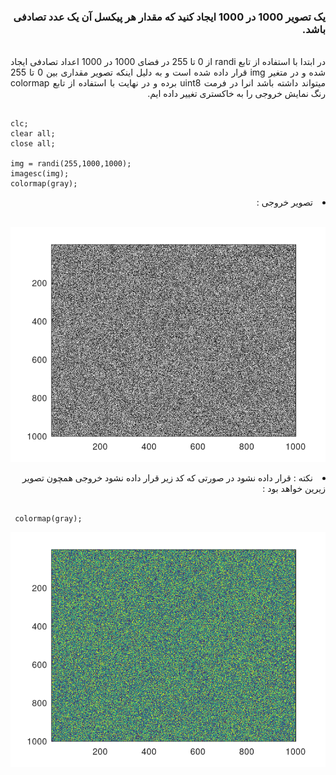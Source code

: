 <div dir="rtl">
<h3>یک تصویر 1000 در 1000 ایجاد کنید که مقدار هر پیکسل آن یک عدد تصادفی باشد.</h3><br/>
  </div>
  <div dir="rtl" align="justify">
در ابتدا با استفاده از تابع randi از 0 تا 255 در فضای 1000 در 1000 اعداد تصادفی ایجاد شده و در متغیر img قرار داده شده است
  و به دلیل اینکه تصویر مقداری بین 0 تا 255 میتواند داشته باشد انرا در فرمت uint8 برده و در نهایت با استفاده از تابع colormap رنگ نمایش خروجی را به خاکستری تغییر داده ایم.
  </div><br/>

  ```
clc;
clear all;
close all;

img = randi(255,1000,1000);
imagesc(img);
colormap(gray);
```

<div dir="rtl">
<li>
 تصویر خروجی :  
</li><br/>
  </div>
<p align="center">
<img src="./output.png">
</p>
   <div dir="rtl">

<li>
  نکته : 
   قرار داده نشود در صورتی که کد زیر قرار داده نشود خروجی همچون تصویر زیرین خواهد بود :
   </li><br/>
  </div>
   

  <div>

   ```
    colormap(gray);
  ```
<p align="center">
<img src="./output2.png">
</p>
</div>
</div>

